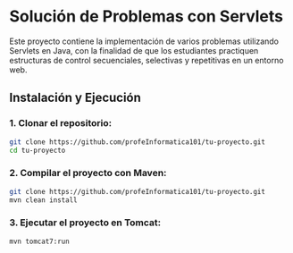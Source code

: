 # Solución de Problemas con Servlets

Este proyecto contiene la implementación de varios problemas utilizando Servlets en Java, con la finalidad de que los estudiantes practiquen estructuras de control secuenciales, selectivas y repetitivas en un entorno web.

## Instalación y Ejecución

### 1. Clonar el repositorio:
```bash
git clone https://github.com/profeInformatica101/tu-proyecto.git
cd tu-proyecto
```

### 2. Compilar el proyecto con Maven:
```bash
git clone https://github.com/profeInformatica101/tu-proyecto.git
mvn clean install
```

### 3.  Ejecutar el proyecto en Tomcat:
```bash
mvn tomcat7:run
```
